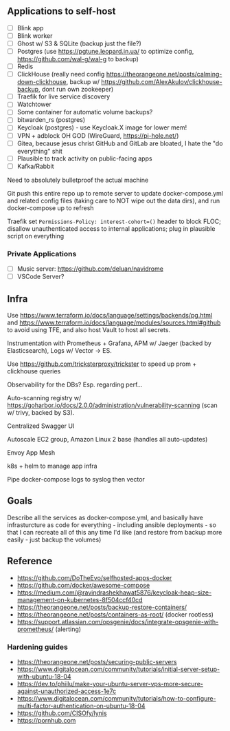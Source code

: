 ## Applications to self-host

- [ ] Blink app
- [ ] Blink worker
- [ ] Ghost w/ S3 & SQLite (backup just the file?)
- [ ] Postgres (use https://pgtune.leopard.in.ua/ to optimize config, https://github.com/wal-g/wal-g to backup)
- [ ] Redis
- [ ] ClickHouse (really need config https://theorangeone.net/posts/calming-down-clickhouse, backup w/ https://github.com/AlexAkulov/clickhouse-backup, dont run own zookeeper)
- [ ] Traefik for live service discovery
- [ ] Watchtower
- [ ] Some container for automatic volume backups?
- [ ] bitwarden_rs (postgres)
- [ ] Keycloak (postgres) - use Keycloak.X image for lower mem!
- [ ] VPN + adblock OH GOD (WireGuard, https://pi-hole.net/)
- [ ] Gitea, because jesus christ GitHub and GitLab are bloated, I hate the "do everything" shit
- [ ] Plausible to track activity on public-facing apps
- [ ] Kafka/Rabbit

Need to absolutely bulletproof the actual machine

Git push this entire repo up to remote server to update docker-compose.yml and related config files (taking care to NOT wipe out the data dirs), and run docker-compose up to refresh

Traefik set `Permissions-Policy: interest-cohort=()` header to block FLOC; disallow unauthenticated access to internal applications; plug in plausible script on everything

### Private Applications
- [ ] Music server: https://github.com/deluan/navidrome
- [ ] VSCode Server?

## Infra
Use https://www.terraform.io/docs/language/settings/backends/pg.html and https://www.terraform.io/docs/language/modules/sources.html#github to avoid using TFE, and also host Vault to host all secrets.

Instrumentation with Prometheus + Grafana, APM w/ Jaeger (backed by Elasticsearch), Logs w/ Vector -> ES.

Use https://github.com/tricksterproxy/trickster to speed up prom + clickhouse queries

Observability for the DBs? Esp. regarding perf...

Auto-scanning registry w/ https://goharbor.io/docs/2.0.0/administration/vulnerability-scanning (scan w/ trivy, backed by S3).

Centralized Swagger UI

Autoscale EC2 group, Amazon Linux 2 base (handles all auto-updates)

Envoy App Mesh

k8s + helm to manage app infra

Pipe docker-compose logs to syslog then vector

## Goals
Describe all the services as docker-compose.yml, and basically have infrasturcture as code for everything - including ansible deployments - so that I can recreate all of this any time I'd like (and restore from backup more easily - just backup the volumes)

## Reference
- https://github.com/DoTheEvo/selfhosted-apps-docker
- https://github.com/docker/awesome-compose
- https://medium.com/@ravindrashekhawat5876/keycloak-heap-size-management-on-kubernetes-8f504ccf40cd
- https://theorangeone.net/posts/backup-restore-containers/
- https://theorangeone.net/posts/containers-as-root/ (docker rootless)
- https://support.atlassian.com/opsgenie/docs/integrate-opsgenie-with-prometheus/ (alerting)

### Hardening guides
- https://theorangeone.net/posts/securing-public-servers
- https://www.digitalocean.com/community/tutorials/initial-server-setup-with-ubuntu-18-04
- https://dev.to/phiilu/make-your-ubuntu-server-vps-more-secure-against-unauthorized-access-1e7c
- https://www.digitalocean.com/community/tutorials/how-to-configure-multi-factor-authentication-on-ubuntu-18-04
- https://github.com/CISOfy/lynis
- https://pornhub.com
